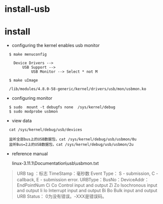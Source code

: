 install-usb
===========

# install

* configuring the kernel enables usb monitor

```
  $ make menuconfig

    Device Drivers -->
        USB Support -->
            USB Monitor --> Select * not M

  $ make uImage

  /lib/modules/4.8.0-58-generic/kernel/drivers/usb/mon/usbmon.ko
```

* configuring monitor

```
  $ sudo  mount -t debugfs none  /sys/kernel/debug
  $ sudo modprobe usbmon
```

* view data

```
  cat /sys/kernel/debug/usb/devices

  监听全部bus上的USB数据包，cat /sys/kernel/debug/usb/usbmon/0u
  监听Bus=2上的USB数据包，cat /sys/kernel/debug/usb/usbmon/2u
```

* reference manual

  linux-3.11.1\Documentation\usb\usbmon.txt

> URB tag  ：标志
> TimeStamp：毫秒数
> Event Type：
> S - submission,
> C - callback,
> E - submission error.
> URBType：BusNo：DeviceAddr：EndPointNum
> Ci Co   Control input and output
> Zi Zo   Isochronous input and output
> Ii Io   Interrupt input and output
> Bi Bo   Bulk input and output
> URB Status： 0为没有错误。-XXX是错误码。


